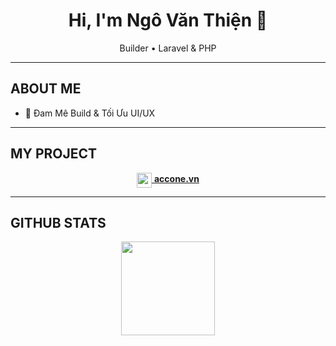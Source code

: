 <h1 align="center">Hi, I'm Ngô Văn Thiện 👋</h1>
<p align="center">
  Builder • Laravel & PHP
</p>

---

## ABOUT ME
- 🎨 Đam Mê Build & Tối Ưu UI/UX 
---

## MY PROJECT
<p align="center">
  <a href="https://accone.vn" target="_blank">
    <img src="https://accone.vn/storage/config/1754536107_2ba36d6129aebef9af01ff57779ed655.png" width="24" align="center">
    <span><b>accone.vn</b></span>
  </a>
</p>

---

## GITHUB STATS
<p align="center">
  <img src="https://github-readme-stats.vercel.app/api?username=oneone404&show_icons=true&theme=tokyonight" height="150">
</p>
